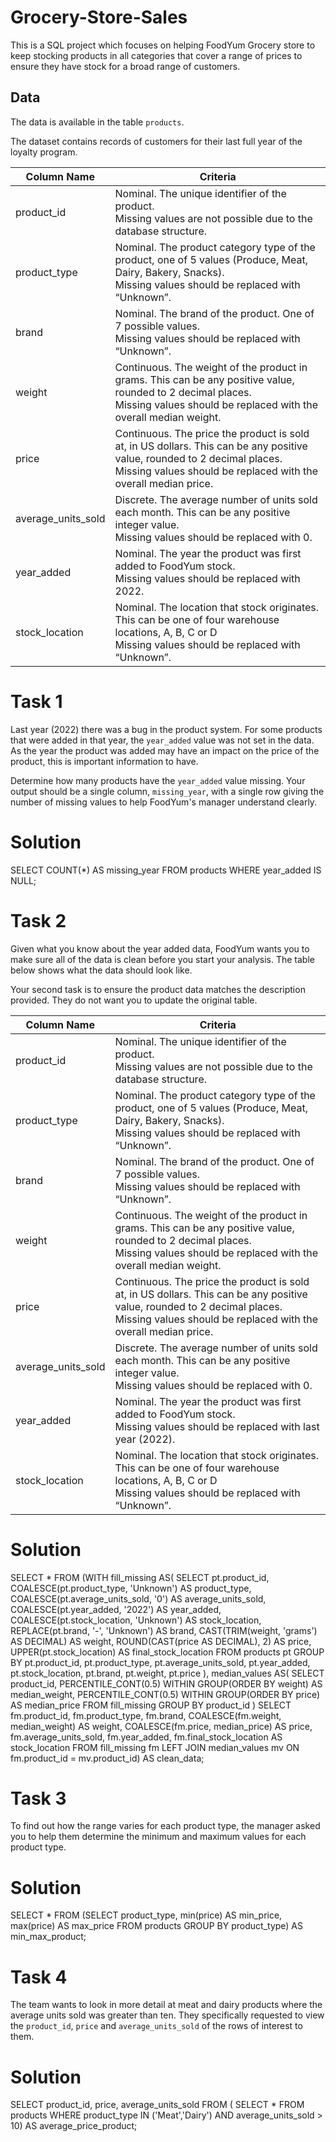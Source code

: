 # Grocery-Store-Sales
This is a SQL project which focuses on helping FoodYum Grocery store to keep stocking products in all categories that cover a range of prices to ensure they have stock for a broad range of customers.


## Data

The data is available in the table `products`.

The dataset contains records of customers for their last full year of the loyalty program.

| Column Name | Criteria                                                |
|-------------|---------------------------------------------------------|
|product_id | Nominal. The unique identifier of the product. </br>Missing values are not possible due to the database structure.|
| product_type | Nominal. The product category type of the product, one of 5 values (Produce, Meat, Dairy, Bakery, Snacks). </br>Missing values should be replaced with “Unknown”. |
| brand | Nominal. The brand of the product. One of 7 possible values. </br>Missing values should be replaced with “Unknown”. |
| weight | Continuous. The weight of the product in grams. This can be any positive value, rounded to 2 decimal places. </br>Missing values should be replaced with the overall median weight. |
| price | Continuous. The price the product is sold at, in US dollars. This can be any positive value, rounded to 2 decimal places. </br>Missing values should be replaced with the overall median price. |
| average_units_sold | Discrete. The average number of units sold each month. This can be any positive integer value. </br>Missing values should be replaced with 0. |
| year_added | Nominal. The year the product was first added to FoodYum stock.</br>Missing values should be replaced with 2022. |
| stock_location | Nominal. The location that stock originates. This can be one of four warehouse locations, A, B, C or D </br>Missing values should be replaced with “Unknown”. |

# Task 1
Last year (2022) there was a bug in the product system. For some products that were added in that year, the `year_added` value was not set in the data. As the year the product was added may have an impact on the price of the product, this is important information to have. 

Determine how many products have the `year_added` value missing. Your output should be a single column, `missing_year`, with a single row giving the number of missing values to help FoodYum's manager understand clearly.

# Solution
SELECT COUNT(*) AS missing_year FROM products
WHERE year_added IS NULL;


# Task 2
Given what you know about the year added data, FoodYum wants you to make sure all of the data is clean before you start your analysis. The table below shows what the data should look like. 

Your second task is to ensure the product data matches the description provided. They do not want you to update the original table.  

| Column Name | Criteria                                                |
|-------------|---------------------------------------------------------|
|product_id | Nominal. The unique identifier of the product. </br>Missing values are not possible due to the database structure.|
| product_type | Nominal. The product category type of the product, one of 5 values (Produce, Meat, Dairy, Bakery, Snacks). </br>Missing values should be replaced with “Unknown”. |
| brand | Nominal. The brand of the product. One of 7 possible values. </br>Missing values should be replaced with “Unknown”. |
| weight | Continuous. The weight of the product in grams. This can be any positive value, rounded to 2 decimal places. </br>Missing values should be replaced with the overall median weight. |
| price | Continuous. The price the product is sold at, in US dollars. This can be any positive value, rounded to 2 decimal places. </br>Missing values should be replaced with the overall median price. |
| average_units_sold | Discrete. The average number of units sold each month. This can be any positive integer value. </br>Missing values should be replaced with 0. |
| year_added | Nominal. The year the product was first added to FoodYum stock.</br>Missing values should be replaced with last year (2022). |
| stock_location | Nominal. The location that stock originates. This can be one of four warehouse locations, A, B, C or D </br>Missing values should be replaced with “Unknown”. |

# Solution
SELECT * FROM
(WITH fill_missing AS(
	SELECT pt.product_id,
			COALESCE(pt.product_type, 'Unknown') AS product_type,
			COALESCE(pt.average_units_sold, '0') AS average_units_sold,
			COALESCE(pt.year_added, '2022') AS year_added,
			COALESCE(pt.stock_location, 'Unknown') AS stock_location,
			REPLACE(pt.brand, '-', 'Unknown') AS brand,
			CAST(TRIM(weight, 'grams') AS DECIMAL) AS weight,
			ROUND(CAST(price AS DECIMAL), 2) AS price,
 			UPPER(pt.stock_location) AS final_stock_location
	FROM products pt
	GROUP BY pt.product_id, 
	pt.product_type, 
	pt.average_units_sold, pt.year_added, pt.stock_location, pt.brand, pt.weight, pt.price 
),
median_values AS(
	SELECT product_id,
		PERCENTILE_CONT(0.5) WITHIN GROUP(ORDER BY weight) AS median_weight,
		PERCENTILE_CONT(0.5) WITHIN GROUP(ORDER BY price) AS median_price
	FROM fill_missing
	GROUP BY product_id
)
SELECT fm.product_id, fm.product_type, fm.brand,
			COALESCE(fm.weight, median_weight) AS weight,
			COALESCE(fm.price, median_price) AS price,
 			fm.average_units_sold,
 			fm.year_added,
 		    fm.final_stock_location AS stock_location
	FROM fill_missing fm
	LEFT JOIN median_values mv ON fm.product_id = mv.product_id) AS clean_data;


 # Task 3
To find out how the range varies for each product type, the manager asked you to help them determine the minimum and maximum values for each product type.   

 # Solution
 SELECT * FROM (SELECT product_type, 
		min(price) AS min_price,
		max(price) AS max_price
		FROM products
		GROUP BY product_type) AS min_max_product;


# Task 4
The team wants to look in more detail at meat and dairy products where the average units sold was greater than ten. 
They specifically requested to view the `product_id`, `price` and `average_units_sold` of the rows of interest to them.

# Solution
SELECT product_id, 
		price,
		average_units_sold
FROM (
	SELECT *
	FROM products
	WHERE product_type IN ('Meat','Dairy') AND average_units_sold > 10)
AS average_price_product;
